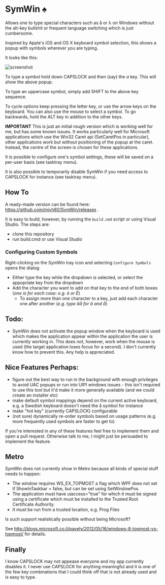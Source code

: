 SymWin ♠
========

Allows one to type special characters such as å or λ on Windows without the alt-key bullshit or frequent language switching which is just cumbersome.

Inspired by Apple's iOS and OS X keyboard symbol selection, this shows a popup with symbols wherever you are typing.

It looks like this:

![screenshot](SymWin/screencast.gif)

To type a symbol hold down CAPSLOCK and then (say) the *a* key. This will show the above popup.

To type an uppercase symbol, simply add SHIFT to the above key sequence.

To cycle options keep pressing the letter key, or use the arrow keys on the keyboard. You can also use the mouse to select a symbol. To go backwards, hold the ALT key in addition to the other keys.

**IMPORTANT**
This is just an initial rough version which is working well for me, but has some known issues.
It works particularly well for Microsoft applications which use the Win32 Caret api (SetCaretPos in particular), other applications work but without positioning of the popup at the caret. Instead, the centre of the screen is chosen for these applications.

It is possible to configure one's symbol settings, these will be saved on a per-user basis (see tasktray menu).

It is also possible to temporarily disable SymWin if you need access to CAPSLOCK for instance (see tasktray menu).

How To
------
A ready-made version can be found here: https://github.com/mjvh80/SymWin/releases .

It is easy to build, however, by running the ```build.cmd``` script or using Visual Studio. The steps are:

- clone this repository
- run build.cmd or use Visual Studio

### Configuring Custom Symbols

Right-clicking on the SymWin tray icon and selecting `Configure Symbols` opens the dialog. 

- Either type the key while the dropdown is selected, or select the appopriate key from the dropdown
- Add the character you want to add on that key to the end of both boxes (_one is for each case: e.g. é or É_)
  - To assign more than one character to a key, just add each character one after another (_e.g. type äå for ä and å_)

Todo:
-----
- SymWin does not activate the popup window when the keyboard is used which makes the application appear within the application the user is currently working in. This does *not*, however, work when the mouse is used (the target application loses focus for a second). I don't currently know how to prevent this. Any help is appreciated.


Nice Features Perhaps:
----------------------

- figure out the best way to run in the background with enough privileges to avoid UAC popups or run into UIPI windows issues - this isn't required to use this tool but it'd make it more generally available (and we could create an installer etc)
- make default symbol mappings depend on the current active keyboard, e.g. a Swedish keyboard doesn't need the å symbol for instance
- make "hot key" (currently CAPSLOCK) configurable
- (not sure) dynamically re-order symbols based on usage patterns (e.g. more frequently used symbols are faster to get to)

If you're interested in any of these features feel free to implement them and open a pull request. Otherwise talk to me, I might just be persuaded to implement the feature.

Metro
-----
SymWin does not currently show in Metro because all kinds of special stuff needs to happen:
- The window requires WS_EX_TOPMOST a flag which WPF does not set if ShowInTaskbar = false, but can be set using SetWindowPos.
- The application must have uiaccess="true" for which it must be signed using a certificate which must be installed to the Trusted Root Certificate Authority.
- It must be run from a trusted location, e.g. Prog Files

Is such support realistically possible without being Microsoft?

See http://blogs.microsoft.co.il/pavely/2012/05/16/windows-8-topmost-vs-topmost/ for details.


Finally
-------
I know CAPSLOCK may not appease everyone and my app currently disables it. I never use CAPSLOCK for anything meaningful and it is one of the few key combinations that I could think off that is not already used and is easy to type.
